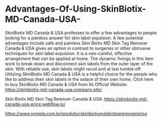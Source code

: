 # Advantages-Of-Using-SkinBiotix-MD-Canada-USA-
SkinBiotix MD Canada & USA professes to offer a few advantages to people looking for a painless answer for skin label expulsion. A few potential advantages include safe and painless Skin Biotix MD Skin Tag Remover Canada & USA gives an option in contrast to surgeries or other obtrusive techniques for skin label expulsion. It is a non-careful, effective arrangement that can be applied at home. The dynamic fixings in this item work to break down and disconnect skin labels from the outer layer of the skin. With reliable use, skin labels might recoil and at last tumble off. Utilizing SkinBiotix MD Canada & USA is a helpful choice for the people who like to address their skin labels in the solace of their own home. Click here to buy SkinBiotix MD Canada & USA from Its Official Website: https://skinbiotix-md-canada-usa.company.site/

Skin Biotix MD Skin Tag Remover Canada & USA: https://skinbiotix-md-canada-usa-price.webflow.io/

https://www.sympla.com.br/produtor/skinbiotixmdskintagremoverprice
